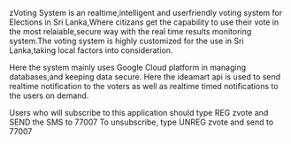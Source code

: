 zVoting System is an realtime,intelligent and userfriendly voting system for Elections in Sri Lanka,Where citizans get the capability to use their vote in the most relaiable,secure way with the real time results monitoring system.The voting system is highly customized for the use in Sri Lanka,taking local factors into consideration.

Here the system mainly uses Google Cloud platform in managing databases,and keeping data secure.
Here the ideamart api is used to send realtime notification to the voters as well as realtime timed notifications to the users on demand.

Users who will subscribe to this application should type REG zvote and SEND the SMS to 77007
To unsubscribe, type UNREG zvote and send to 77007
